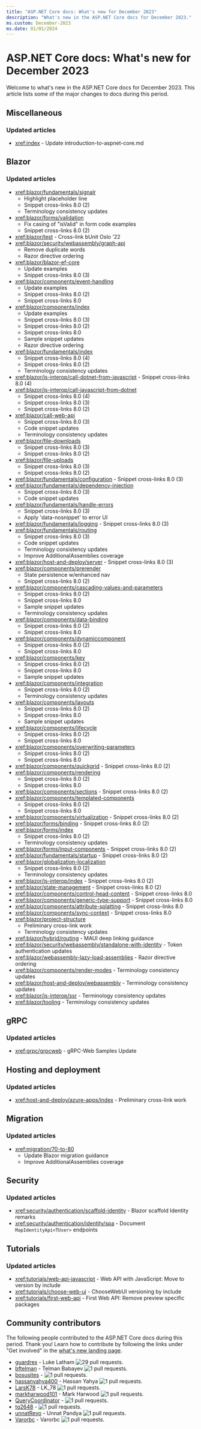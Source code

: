 ```yaml
---
title: "ASP.NET Core docs: What's new for December 2023"
description: "What's new in the ASP.NET Core docs for December 2023."
ms.custom: December-2023
ms.date: 01/01/2024
---
```


# ASP.NET Core docs: What's new for December 2023

Welcome to what's new in the ASP.NET Core docs for December 2023. This article lists some of the major changes to docs during this period.

## Miscellaneous

### Updated articles

- <xref:index> - Update introduction-to-aspnet-core.md

## Blazor

### Updated articles

- <xref:blazor/fundamentals/signalr>
  - Highlight placeholder line
  - Snippet cross-links 8.0 (2)
  - Terminology consistency updates
- <xref:blazor/forms/validation>
  - Fix casing of "isValid" in form code examples
  - Snippet cross-links 8.0 (2)
- <xref:blazor/test> - Cross-link bUnit Oslo '22
- <xref:blazor/security/webassembly/graph-api>
  - Remove duplicate words
  - Razor directive ordering
- <xref:blazor/blazor-ef-core>
  - Update examples
  - Snippet cross-links 8.0 (3)
- <xref:blazor/components/event-handling>
  - Update examples
  - Snippet cross-links 8.0 (2)
  - Snippet cross-links 8.0
- <xref:blazor/components/index>
  - Update examples
  - Snippet cross-links 8.0 (3)
  - Snippet cross-links 8.0 (2)
  - Snippet cross-links 8.0
  - Sample snippet updates
  - Razor directive ordering
- <xref:blazor/fundamentals/index>
  - Snippet cross-links 8.0 (4)
  - Snippet cross-links 8.0 (2)
  - Terminology consistency updates
- <xref:blazor/js-interop/call-dotnet-from-javascript> - Snippet cross-links 8.0 (4)
- <xref:blazor/js-interop/call-javascript-from-dotnet>
  - Snippet cross-links 8.0 (4)
  - Snippet cross-links 8.0 (3)
  - Snippet cross-links 8.0 (2)
- <xref:blazor/call-web-api>
  - Snippet cross-links 8.0 (3)
  - Code snippet updates
  - Terminology consistency updates
- <xref:blazor/file-downloads>
  - Snippet cross-links 8.0 (3)
  - Snippet cross-links 8.0 (2)
- <xref:blazor/file-uploads>
  - Snippet cross-links 8.0 (3)
  - Snippet cross-links 8.0 (2)
- <xref:blazor/fundamentals/configuration> - Snippet cross-links 8.0 (3)
- <xref:blazor/fundamentals/dependency-injection>
  - Snippet cross-links 8.0 (3)
  - Code snippet updates
- <xref:blazor/fundamentals/handle-errors>
  - Snippet cross-links 8.0 (3)
  - Apply 'data-nosnippet' to error UI
- <xref:blazor/fundamentals/logging> - Snippet cross-links 8.0 (3)
- <xref:blazor/fundamentals/routing>
  - Snippet cross-links 8.0 (3)
  - Code snippet updates
  - Terminology consistency updates
  - Improve AdditionalAssemblies coverage
- <xref:blazor/host-and-deploy/server> - Snippet cross-links 8.0 (3)
- <xref:blazor/components/prerender>
  - State persistence w/enhanced nav
  - Snippet cross-links 8.0 (2)
- <xref:blazor/components/cascading-values-and-parameters>
  - Snippet cross-links 8.0 (2)
  - Snippet cross-links 8.0
  - Sample snippet updates
  - Terminology consistency updates
- <xref:blazor/components/data-binding>
  - Snippet cross-links 8.0 (2)
  - Snippet cross-links 8.0
- <xref:blazor/components/dynamiccomponent>
  - Snippet cross-links 8.0 (2)
  - Snippet cross-links 8.0
- <xref:blazor/components/key>
  - Snippet cross-links 8.0 (2)
  - Snippet cross-links 8.0
  - Sample snippet updates
- <xref:blazor/components/integration>
  - Snippet cross-links 8.0 (2)
  - Terminology consistency updates
- <xref:blazor/components/layouts>
  - Snippet cross-links 8.0 (2)
  - Snippet cross-links 8.0
  - Sample snippet updates
- <xref:blazor/components/lifecycle>
  - Snippet cross-links 8.0 (2)
  - Snippet cross-links 8.0
- <xref:blazor/components/overwriting-parameters>
  - Snippet cross-links 8.0 (2)
  - Snippet cross-links 8.0
- <xref:blazor/components/quickgrid> - Snippet cross-links 8.0 (2)
- <xref:blazor/components/rendering>
  - Snippet cross-links 8.0 (2)
  - Snippet cross-links 8.0
- <xref:blazor/components/sections> - Snippet cross-links 8.0 (2)
- <xref:blazor/components/templated-components>
  - Snippet cross-links 8.0 (2)
  - Snippet cross-links 8.0
- <xref:blazor/components/virtualization> - Snippet cross-links 8.0 (2)
- <xref:blazor/forms/binding> - Snippet cross-links 8.0 (2)
- <xref:blazor/forms/index>
  - Snippet cross-links 8.0 (2)
  - Terminology consistency updates
- <xref:blazor/forms/input-components> - Snippet cross-links 8.0 (2)
- <xref:blazor/fundamentals/startup> - Snippet cross-links 8.0 (2)
- <xref:blazor/globalization-localization>
  - Snippet cross-links 8.0 (2)
  - Terminology consistency updates
- <xref:blazor/js-interop/index> - Snippet cross-links 8.0 (2)
- <xref:blazor/state-management> - Snippet cross-links 8.0 (2)
- <xref:blazor/components/control-head-content> - Snippet cross-links 8.0
- <xref:blazor/components/generic-type-support> - Snippet cross-links 8.0
- <xref:blazor/components/attribute-splatting> - Snippet cross-links 8.0
- <xref:blazor/components/sync-context> - Snippet cross-links 8.0
- <xref:blazor/project-structure>
  - Preliminary cross-link work
  - Terminology consistency updates
- <xref:blazor/hybrid/routing> - MAUI deep linking guidance
- <xref:blazor/security/webassembly/standalone-with-identity> - Token authentication updates
- <xref:blazor/webassembly-lazy-load-assemblies> - Razor directive ordering
- <xref:blazor/components/render-modes> - Terminology consistency updates
- <xref:blazor/host-and-deploy/webassembly> - Terminology consistency updates
- <xref:blazor/js-interop/ssr> - Terminology consistency updates
- <xref:blazor/tooling> - Terminology consistency updates

## gRPC

### Updated articles

- <xref:grpc/grpcweb> - gRPC-Web Samples Update

## Hosting and deployment

### Updated articles

- <xref:host-and-deploy/azure-apps/index> - Preliminary cross-link work

## Migration

### Updated articles

- <xref:migration/70-to-80>
  - Update Blazor migration guidance
  - Improve AdditionalAssemblies coverage

## Security

### Updated articles

- <xref:security/authentication/scaffold-identity> - Blazor scaffold Identity remarks
- <xref:security/authentication/identity/spa> - Document `MapIdentityApi<TUser>` endpoints

## Tutorials

### Updated articles

- <xref:tutorials/web-api-javascript> - Web API with JavaScript: Move to version by include
- <xref:tutorials/choose-web-ui> - ChooseWebUI versioning by include
- <xref:tutorials/first-web-api> - First Web API: Remove preview specific packages

## Community contributors

The following people contributed to the ASP.NET Core docs during this period. Thank you! Learn how to contribute by following the links under "Get involved" in the [what's new landing page](index.yml).

- [guardrex](https://github.com/guardrex) - Luke Latham ![29 pull requests.](https://img.shields.io/badge/Merged%20Pull%20Requests-29-green)
- [bftelman](https://github.com/bftelman) - Telman Babayev ![1 pull requests.](https://img.shields.io/badge/Merged%20Pull%20Requests-1-green)
- [bosusites](https://github.com/bosusites) -  ![1 pull requests.](https://img.shields.io/badge/Merged%20Pull%20Requests-1-green)
- [hassanyahya400](https://github.com/hassanyahya400) - Hassan Yahya ![1 pull requests.](https://img.shields.io/badge/Merged%20Pull%20Requests-1-green)
- [LarsK78](https://github.com/LarsK78) - LK_78 ![1 pull requests.](https://img.shields.io/badge/Merged%20Pull%20Requests-1-green)
- [markharwood101](https://github.com/markharwood101) - Mark Harwood ![1 pull requests.](https://img.shields.io/badge/Merged%20Pull%20Requests-1-green)
- [QueryCoordinator](https://github.com/QueryCoordinator) -  ![1 pull requests.](https://img.shields.io/badge/Merged%20Pull%20Requests-1-green)
- [tg2648](https://github.com/tg2648) -  ![1 pull requests.](https://img.shields.io/badge/Merged%20Pull%20Requests-1-green)
- [unnatRevo](https://github.com/unnatRevo) - Unnat Pandya ![1 pull requests.](https://img.shields.io/badge/Merged%20Pull%20Requests-1-green)
- [Varorbc](https://github.com/Varorbc) - Varorbc ![1 pull requests.](https://img.shields.io/badge/Merged%20Pull%20Requests-1-green)
